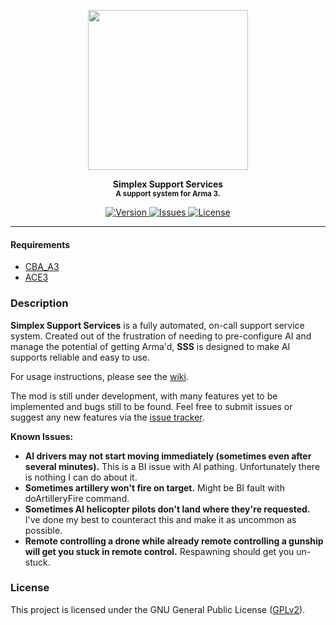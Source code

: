 <p align="center">
	<img src="https://github.com/SceptreOfficial/Simplex-Support-Services/raw/master/assets/sss_black.png" width="256">
</p>

<p align="center">
	<strong>Simplex Support Services</strong><br />
	<sup><strong>A support system for Arma 3.</strong></sup>
</p>

<p align="center">
	<a href="https://github.com/SceptreOfficial/Simplex-Support-Services/releases/latest">
		<img src="https://img.shields.io/badge/Version-0.3.1.6-blue?style=flat-square" alt="Version">
	</a>
	<a href="https://github.com/SceptreOfficial/Simplex-Support-Services/issues">
		<img src="https://img.shields.io/github/issues-raw/SceptreOfficial/Simplex-Support-Services?style=flat-square&label=Issues" alt="Issues">
	</a>
	<a href="https://github.com/SceptreOfficial/Simplex-Support-Services/blob/master/LICENSE">
		<img src="https://img.shields.io/badge/License-GPLv2-red?style=flat-square" alt="License">
	</a>
</p>

---

#### Requirements

- [CBA_A3](https://github.com/CBATeam/CBA_A3)
- [ACE3](https://github.com/acemod/ACE3)

### Description

**Simplex Support Services** is a fully automated, on-call support service system. Created out of the frustration of needing to pre-configure AI and manage the potential of getting Arma'd, **SSS** is designed to make AI supports reliable and easy to use.

For usage instructions, please see the [wiki](https://github.com/SceptreOfficial/Simplex-Support-Services/wiki).

The mod is still under development, with many features yet to be implemented and bugs still to be found.
Feel free to submit issues or suggest any new features via the [issue tracker](https://github.com/SceptreOfficial/Simplex-Support-Services/issues).

**Known Issues:**
- **AI drivers may not start moving immediately (sometimes even after several minutes).** This is a BI issue with AI pathing. Unfortunately there is nothing I can do about it.
- **Sometimes artillery won't fire on target.** Might be BI fault with doArtilleryFire command.
- **Sometimes AI helicopter pilots don't land where they're requested.** I've done my best to counteract this and make it as uncommon as possible.
- **Remote controlling a drone while already remote controlling a gunship will get you stuck in remote control.** Respawning should get you un-stuck.

### License

This project is licensed under the GNU General Public License ([GPLv2](../master/LICENSE)).
